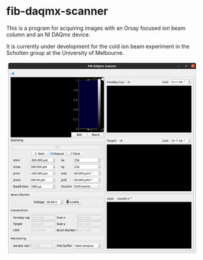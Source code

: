 # fib-daqmx-scanner

This is a program for acquiring images with an Orsay focused ion beam column and an NI
DAQmx device.

It is currently under development for the cold ion beam experiment in the Scholten group
at the University of Melbourne.

![Screenshot](screenshot.png)
